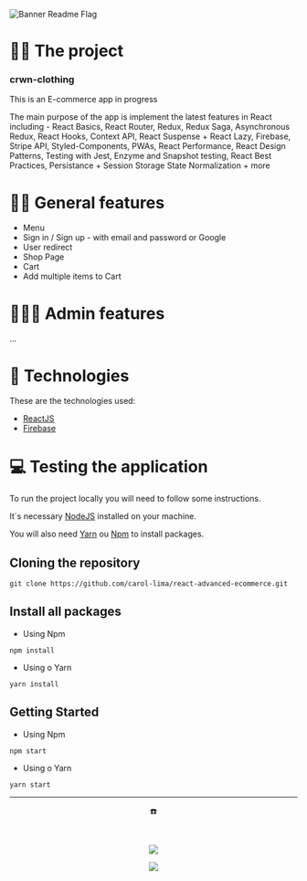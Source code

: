 ![Banner Readme Flag](flag-ui.png)

# 👷🏻 The project

### crwn-clothing

This is an E-commerce app in progress

The main purpose of the app is implement the latest features in React including - React Basics, React Router, Redux, Redux Saga, Asynchronous Redux, React Hooks, Context API, React Suspense + React Lazy, Firebase, Stripe API, Styled-Components, PWAs, React Performance, React Design Patterns, Testing with Jest, Enzyme and Snapshot testing, React Best Practices, Persistance + Session Storage
State Normalization + more

# 🤳🏻 General features

- Menu
- Sign in / Sign up - with email and password or Google
- User redirect
- Shop Page
- Cart
- Add multiple items to Cart

# 🧑🏻‍💼 Admin features

...

# 🚀 Technologies

These are the technologies used:

- <a  href="https://pt-br.reactjs.org/docs/getting-started.html"  target="_blank">ReactJS</a> <br>
- <a  href="https://firebase.google.com/"  target="_blank">Firebase</a> <br>

# 💻 Testing the application

To run the project locally you will need to follow some instructions. <br>

It`s necessary <a  href="https://nodejs.org/en/download/"  target="_blank">NodeJS</a> installed on your machine. <br>

You will also need <a  href="https://classic.yarnpkg.com/lang/en/docs/install/#mac-stable"  target="_blank">Yarn</a> ou <a  href="https://www.npmjs.com/"  target="_blank">Npm</a> to install packages. <br>

## Cloning the repository

```
git clone https://github.com/carol-lima/react-advanced-ecommerce.git
```

## Install all packages

- Using Npm

```
npm install
```

- Using o Yarn

```
yarn install
```

## Getting Started

- Using Npm

```
npm start
```

- Using o Yarn

```
yarn start
```

---

<div  align="center">

<p>☎️<p>  <br>

<a  href  =  "mailto:carollima.dev@gmail.com"><img  src="https://img.shields.io/badge/Gmail-D14836?style=for-the-badge&logo=gmail&logoColor=white"  target="_blank"></a>

<a  display="flex"  text-align="center"  href="https://www.linkedin.com/in/carollimadev/"  target="_blank"><img  src="https://img.shields.io/badge/-LinkedIn-%230077B5?style=for-the-badge&logo=linkedin&logoColor=white"  target="_blank"></a>

</div>
